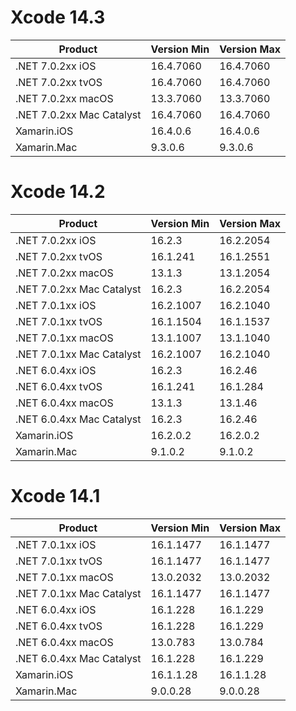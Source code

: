 # Xcode 14.3
| Product                   | Version Min | Version Max |
| ------------------------- | ----------- | ----------- |
| .NET 7.0.2xx iOS          | 16.4.7060   | 16.4.7060   |
| .NET 7.0.2xx tvOS         | 16.4.7060   | 16.4.7060   |
| .NET 7.0.2xx macOS        | 13.3.7060   | 13.3.7060   |
| .NET 7.0.2xx Mac Catalyst | 16.4.7060   | 16.4.7060   |
| Xamarin.iOS               | 16.4.0.6    | 16.4.0.6    |
| Xamarin.Mac               | 9.3.0.6     | 9.3.0.6     |



# Xcode 14.2
| Product                   | Version Min | Version Max |
| ------------------------- | ----------- | ----------- |
| .NET 7.0.2xx iOS          | 16.2.3      | 16.2.2054   |
| .NET 7.0.2xx tvOS         | 16.1.241    | 16.1.2551   |
| .NET 7.0.2xx macOS        | 13.1.3      | 13.1.2054   |
| .NET 7.0.2xx Mac Catalyst | 16.2.3      | 16.2.2054   |
| .NET 7.0.1xx iOS          | 16.2.1007   | 16.2.1040   |
| .NET 7.0.1xx tvOS         | 16.1.1504   | 16.1.1537   |
| .NET 7.0.1xx macOS        | 13.1.1007   | 13.1.1040   |
| .NET 7.0.1xx Mac Catalyst | 16.2.1007   | 16.2.1040   |
| .NET 6.0.4xx iOS          | 16.2.3      | 16.2.46     |
| .NET 6.0.4xx tvOS         | 16.1.241    | 16.1.284    |
| .NET 6.0.4xx macOS        | 13.1.3      | 13.1.46     |
| .NET 6.0.4xx Mac Catalyst | 16.2.3      | 16.2.46     |
| Xamarin.iOS               | 16.2.0.2    | 16.2.0.2    |
| Xamarin.Mac               | 9.1.0.2     | 9.1.0.2     |


# Xcode 14.1
| Product                   | Version Min | Version Max |
| ------------------------- | ----------- | ----------- |
| .NET 7.0.1xx iOS          | 16.1.1477   | 16.1.1477   |
| .NET 7.0.1xx tvOS         | 16.1.1477   | 16.1.1477   |
| .NET 7.0.1xx macOS        | 13.0.2032   | 13.0.2032   |
| .NET 7.0.1xx Mac Catalyst | 16.1.1477   | 16.1.1477   |
| .NET 6.0.4xx iOS          | 16.1.228    | 16.1.229    |
| .NET 6.0.4xx tvOS         | 16.1.228    | 16.1.229    |
| .NET 6.0.4xx macOS        | 13.0.783    | 13.0.784    |
| .NET 6.0.4xx Mac Catalyst | 16.1.228    | 16.1.229    |
| Xamarin.iOS               | 16.1.1.28   | 16.1.1.28   |
| Xamarin.Mac               | 9.0.0.28    | 9.0.0.28    |
